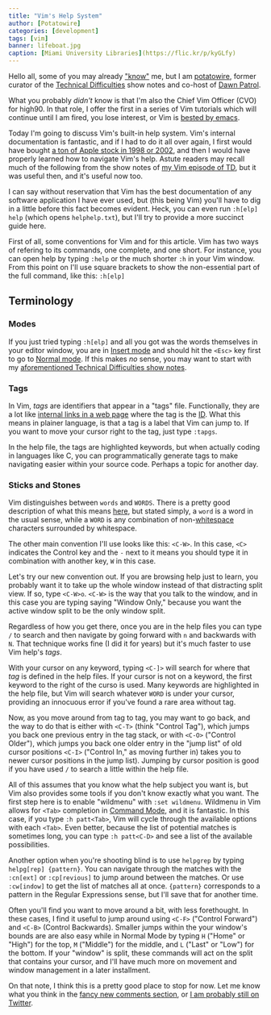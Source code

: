 ```yaml
---
title: "Vim's Help System"
author: [Potatowire]
categories: [development]
tags: [vim]
banner: lifeboat.jpg
caption: [Miami University Libraries](https://flic.kr/p/kyGLfy)
---
```


Hello all, some of you may already ["know"](https://en.wikipedia.org/wiki/Pseudonymity) me, but I am [potatowire](http://twitter.com/potatowire), former curator of the [Technical Difficulties](http://technicaldifficulties.us/) show notes and co-host of [Dawn Patrol](http://technicaldifficulties.us/dawn-patrol).

What you probably *didn't* know is that I'm also the Chief Vim Officer (CVO) for high90. In that role, I offer the first in a series of Vim tutorials which will continue until I am fired, you lose interest, or Vim is [bested by emacs](http://replygif.net/i/1223.gif).

Today I'm going to discuss Vim's built-in help system. Vim's internal documentation is fantastic, and if I had to do it all over again, I first would have bought [a ton of Apple stock in 1998 or 2002](http://www.ocregister.com/articles/apple-343797-buckingham-stock.html), and then I would have properly learned how to navigate Vim's help. Astute readers may recall much of the following from the show notes of [my Vim episode of TD](http://technicaldifficulties.us/episodes/077-learning-vim-with-potatowire), but it was useful then, and it's useful now too.

I can say without reservation that Vim has the best documentation of any software application I have ever used, but (this being Vim) you'll have to dig in a little before this fact becomes evident. Heck, you can even run `:h[elp] help` (which opens `helphelp.txt`), but I'll try to provide a more succinct guide here.

First of all, some conventions for Vim and for this article. Vim has two ways of refering to its commands, one complete, and one short. For instance, you can open help by typing `:help` or the much shorter `:h` in your Vim window. From this point on I'll use square brackets to show the non-essential part of the full command, like this: `:h[elp]`

<aside class="right sidebar dark-green" markdown="1">

<h2>Terminology</h2>

<h3><i class="fa fa-columns fa-3x"></i>Modes</h3>

If you just tried typing `:h[elp]` and all you got was the words themselves in your editor window, you are in [Insert mode](http://en.wikibooks.org/wiki/Learning_the_vi_Editor/Vim/Modes#insert_.28and_replace.29) and should hit the `<Esc>` key first to go to [Normal mode](http://en.wikibooks.org/wiki/Learning_the_vi_Editor/Vim/Modes#normal_.28command.29). If this makes *no* sense, you may want to start with my [aforementioned Technical Difficulties show notes](http://technicaldifficulties.us/episodes/077-learning-vim-with-potatowire).

<h3><i class="fa fa-tags fa-3x"></i>Tags</h3>

In Vim, *tags* are identifiers that appear in a "tags" file. Functionally, they are a lot like [internal links in a web page](https://developer.mozilla.org/en-US/docs/Web/HTML/Element/a#attr-href) where the tag is the [ID](https://developer.mozilla.org/en-US/docs/HTML/Global_attributes#attr-id). What this means in plainer language, is that a tag is a label that Vim can jump to. If you want to move your cursor right to the tag, just type `:tapgs`.

In the help file, the tags are highlighted keywords, but when actually coding in languages like C, you can programmatically generate tags to make navigating easier within your source code. Perhaps a topic for another day.

<h3><i class="fa fa-text-height fa-3x"></i>Sticks and Stones</h3>

Vim distinguishes between `words` and `WORDS`. There is a pretty good description of what this means [here](http://stackoverflow.com/a/14390568), but stated simply, a `word` is a word in the usual sense, while a `WORD` is any combination of non-[whitespace](https://en.wikipedia.org/wiki/Whitespace_(programming_language)) characters surrounded by whitespace.

</aside>

The other main convention I'll use looks like this: `<C-W>`. In this case, `<C>` indicates the Control key and the `-` next to it means you should type it in combination with another key, `W` in this case.

Let's try our new convention out. If you are browsing help just to learn, you probably want it to take up the whole window instead of that distracting split view. If so, type `<C-W>o`.  `<C-W>` is the way that you talk to the window, and in this case you are typing saying "Window Only," because you want the active window split to be the only window split.

Regardless of how you get there, once you are in the help files you can type `/` to search and then navigate by going forward with `n` and backwards with `N`. That technique works fine (I did it for years) but it's much faster to use Vim help's *tags*.

With your cursor on any keyword, typing `<C-]>` will search for where that *tag* is defined in the help files. If your cursor is not on a keyword, the first keyword to the right of the curso is used. Many keywords are highlighted in the help file, but Vim will search whatever `WORD` is under your cursor, providing an innocuous error if you've found a rare area without tag.

Now, as you move around from tag to tag, you may want to go back, and the way to do that is either with `<C-T>` (think "Control Tag"), which jumps you back one previous entry in the tag stack, or with `<C-O>` ("Control Older"), which jumps you back one older entry in the "jump list" of old cursor positions `<C-I>` ("Control In," as moving further in) takes you to newer cursor positions in the jump list). Jumping by cursor position is good if you have used `/` to search a little within the help file.

All of this assumes that you know what the help subject you want is, but Vim also provides some tools if you don't know exactly what you want. The first step here is to enable "wildmenu" with `:set wildmenu`. Wildmenu in Vim allows for `<Tab>` completion in [Command Mode](http://en.wikibooks.org/wiki/Learning_the_vi_Editor/Vim/Modes#command-line), and it is fantastic. In this case, if you type `:h patt<Tab>`, Vim will cycle through the available options with each `<Tab>`. Even better, because the list of potential matches is sometimes long, you can type `:h patt<C-D>` and see a list of the available possibilities.

Another option when you're shooting blind is to use `helpgrep` by typing `helpg[rep] {pattern}`. You can navigate through the matches with the `:cn[ext]` or `:cp[revious]` to jump around between the matches. Or use `:cw[indow]` to get the list of matches all at once. `{pattern}` corresponds to a pattern in the Regular Expressions sense, but I'll save that for another time.

Often you'll find you want to move around a bit, with less forethought. In these cases, I find it useful to jump around using `<C-F>` ("Control Forward") and `<C-B>` (Control Backwards). Smaller jumps within the your window's bounds are are also easy while in Normal Mode by typing `H` ("Home" or "High") for the top, `M` ("Middle") for the middle, and `L` ("Last" or "Low") for the bottom. If your "window" is split, these commands will act on the split that contains your cursor, and I'll have much more on movement and window management in a later installment.

On that note, I think this is a pretty good place to stop for now. Let me know what you think in the [fancy new comments section](http://high90.com/blog/comments-enabled), or [I am probably still on Twitter](https://twitter.com/potatowire/status/648907953412698112).
